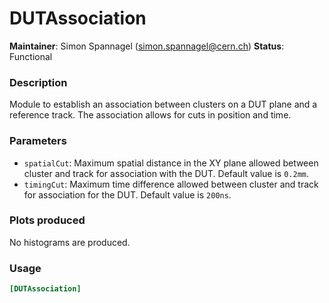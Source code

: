 # DUTAssociation
**Maintainer**: Simon Spannagel (simon.spannagel@cern.ch)
**Status**: Functional

### Description
Module to establish an association between clusters on a DUT plane and a reference track.
The association allows for cuts in position and time.

### Parameters
* `spatialCut`: Maximum spatial distance in the XY plane allowed between cluster and track for association with the DUT. Default value is `0.2mm`.
* `timingCut`: Maximum time difference allowed between cluster and track for association for the DUT. Default value is `200ns`.

### Plots produced
No histograms are produced.

### Usage
```toml
[DUTAssociation]

```
